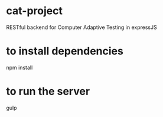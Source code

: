 # cat-project
RESTful backend for Computer Adaptive Testing in expressJS

# to install dependencies
npm install
# to run the server
gulp
